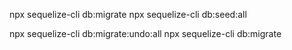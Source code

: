 npx sequelize-cli db:migrate
npx sequelize-cli db:seed:all

npx sequelize-cli db:migrate:undo:all
npx sequelize-cli db:migrate

